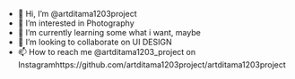 - 👋 Hi, I’m @artditama1203project
- 👀 I’m interested in Photography
- 🌱 I’m currently learning some what i want, maybe
- 💞️ I’m looking to collaborate on UI DESIGN
- 📫 How to reach me @artditama1203_project on Instagramhttps://github.com/artditama1203project/artditama1203project

<!---
artditama1203project/artditama1203project is a ✨ special ✨ repository because its `README.md` (this file) appears on your GitHub profile.
You can click the Preview link to take a look at your changes.
--->
